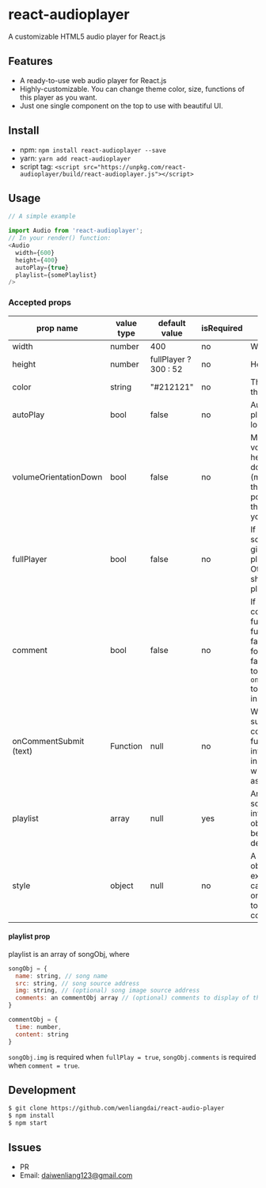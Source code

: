 # react-audioplayer
A customizable HTML5 audio player for React.js

## Features
- A ready-to-use web audio player for React.js
- Highly-customizable. You can change theme color, size, functions of this player as you want.
- Just one single component on the top to use with beautiful UI.

## Install
- npm: `npm install react-audioplayer --save`
- yarn: `yarn add react-audioplayer`
- script tag: `<script src="https://unpkg.com/react-audioplayer/build/react-audioplayer.js"></script>`

## Usage
```js
// A simple example

import Audio from 'react-audioplayer';
// In your render() function:
<Audio
  width={600}
  height={400}
  autoPlay={true}
  playlist={somePlaylist}
/>
```

### Accepted props
| prop name              | value type | default value           | isRequired   | explanation                    |
| ---------------------- | ---------- | ----------------------- | ------------ | ------------------------------ |
| width                  | number     | 400                     | no           | Width of the <Audio /> component (px) |
| height                 | number     | fullPlayer ? 300 : 52   | no           | Height of the <Audio /> component (px) |
| color                  | string     | "#212121"               | no           | Theme color of the player |
| autoPlay               | bool       | false                   | no           | Automatically playing when loaded |
| volumeOrientationDown  | bool       | false                   | no           | Make the volume bar head downwards (make it true if the player is positioned at the very top of your webpage) |
| fullPlayer             | bool       | false                   | no           | If true, shows song image given in the playlist. Otherwise just shows the basic player |
| comment                | bool       | false                   | no           | If true, enables comment function. When fullPlayer is false, this is forced to be false. You need to specify `onCommentSubmit` to handle user input |
| onCommentSubmit (text) | Function   | null                    | no           | When a user submits a new comment, this function will be invoked and the input content will be passed as an argument |
| playlist               | array      | null                    | yes          | An array of song information objects, see below for details |
| style                  | object     | null                    | no           | A normal style object. For example, you can add border or boxShadow to the component |

#### playlist prop
playlist is an array of songObj, where
```js
songObj = {
  name: string, // song name
  src: string, // song source address
  img: string, // (optional) song image source address
  comments: an commentObj array // (optional) comments to display of that song
}

commentObj = {
  time: number,
  content: string
}
```
`songObj.img` is required when `fullPlay = true`, `songObj.comments` is required when `comment = true`.

## Development
```bash
$ git clone https://github.com/wenliangdai/react-audio-player
$ npm install
$ npm start
```

## Issues
- PR
- Email: daiwenliang123@gmail.com
